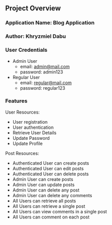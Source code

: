 ## Project Overview

### Application Name: Blog Application

### Author: Khryzmiel Dabu

### User Credentials

- Admin User
  - email: admin@mail.com
  - password: admin123
- Regular User
  - email: regular@mail.com
  - password: regular123

### Features

User Resources:

- User registration
- User authentication
- Retrieve User Details
- Update Password
- Update Profile

Post Resources:

- Authenticated User can create posts
- Authenticated User can edit posts
- Authenticated User can delete posts
- Admin User can create posts
- Admin User can update posts
- Admin User can delete any post
- Admin User can delete any comments
- All Users can retrieve all posts
- All Users can retrieve a single post
- All Users can view comments in a single post
- All Users can comment on each post
